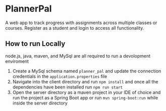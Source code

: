 # PlannerPal

A web app to track progress with assignments across multiple classes or courses. Register as a student and login to access all functionality.

## How to run Locally

node.js, java, maven, and MySql are all required to run a devolopment enviroment

1. Create a MySql schema named `planner_pal` and update the connection credentials in the `application.properties` file
2. Navigate into the client directory and run `npm install` and once all the dependencies have been installed run `npm run start`
3. Open the server directory as a maven project in your IDE of choice and run the project as a Spring Boot app or run `mvn spring-boot:run` while inside the server directory

